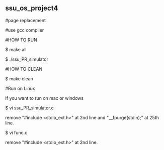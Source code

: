 ## ssu_os_project4
#page replacement

#use gcc compiler

#HOW TO RUN

$ make all

$ ./ssu_PR_simulator

#HOW TO CLEAN

$ make clean


#Run on Linux

If you want to run on mac or windows

$ vi ssu_PR_simulator.c

remove "#include <stdio_ext.h>" at 2nd line and "__fpurge(stdin);" at 25th line. 


$ vi func.c

remove "#include <stdio_ext.h>" at 2nd line.
